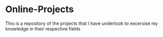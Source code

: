 # Online-Projects
This is a repository of the projects that I have undertook to excersise my knowledge in their respective fields
